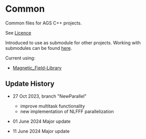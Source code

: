 # Common
Common files for AGS C++ projects.

See [Licence](https://github.com/Alexey-Stupishin/Common/blob/master/LICENCE.md)

Introduced to use as submodule for other projects. Working with submodules can be found [here](https://git-scm.com/book/en/v2/Git-Tools-Submodules).

Current using:
* [Magnetic_Field-Library](https://github.com/Alexey-Stupishin/Magnetic-Field_Library)

## Update History
* 27 Oct 2023, branch "NewParallel"
	* improve multitask functionality
	* new implementation of NLFFF parallelization 

* 01 June 2024 Major update
* 11 June 2024 Major update
